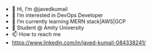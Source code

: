 - 👋 Hi, I’m @javedkumail
- 👀 I’m interested in DevOps Developer
- 🌱 I’m currently learning MERN stack|AWS|GCP
- 💞️ Student @ Amity University
- 📫 How to reach me
- https://www.linkedin.com/in/javed-kumail-084338241/

<!---
javedkumail/javedkumail is a ✨ special ✨ repository because its `README.md` (this file) appears on your GitHub profile.
You can click the Preview link to take a look at your changes.
--->
